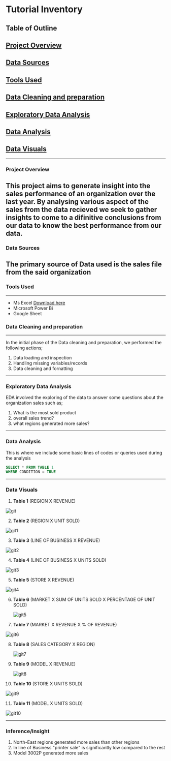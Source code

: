 # Tutorial Inventory

## Table of Outline
## [Project Overview](project-overview)
## [Data Sources](data-sources)
## [Tools Used](tools-used)
## [Data Cleaning and preparation](data-cleaning-and-preparation)
## [Exploratory Data Analysis](exploratory-dat-analysis)
## [Data Analysis](data-analysis)
## [Data Visuals](data-visuals)

---
### Project Overview
This project aims to generate insight into the sales performance of an organization over the last year. By analysing various aspect of the sales from the data recieved 
we seek to gather insights to come to a difinitive conclusions from our data to know the best performance from our data.
---
### Data Sources
The primary source of Data used is the sales file from the said organization
---
### Tools Used
---
- Ms Excel
  [Download here](https://www.microsoft.com)
- Microsoft Power Bi
- Google Sheet

### Data Cleaning and preparation
---
In the initial phase of the Data cleaning and preparation, we performed the following actions;
  1. Data loading and inspection
  2. Handling missing variables/records
  3. Data cleaning and fornatting
---
### Exploratory Data Analysis
EDA involved the exploring of the data to answer some questions about the organization sales such as;
1. What is the most sold product
2. overall sales trend?
3. what regions generated more sales?
---
### Data Analysis
This is where we include some basic lines of codes or queries used during the analysis

~~~ SQL
SELECT * FROM TABLE 1
WHERE CONDITION = TRUE
~~~
---
### Data Visuals

1. **Table 1** (REGION X REVENUE)

  ![git](https://github.com/user-attachments/assets/33c8a483-cb88-474f-9930-511cc0f20dc9)


2. **Table 2** (REGION X UNIT SOLD)

  ![git1](https://github.com/user-attachments/assets/31f9937e-1277-4ac1-bd6d-f3f63238ffb9)


3. **Table 3** (LINE OF BUSINESS X REVENUE)

  ![git2](https://github.com/user-attachments/assets/c193dcf5-1baf-4ade-8182-295c3ea6f651)
  

4. **Table 4** (LINE OF BUSINESS X UNITS SOLD)

  ![git3](https://github.com/user-attachments/assets/4f6e5e85-5d35-435d-a85e-14fa610edb45)


5. **Table 5** (STORE X REVENUE)
  
  ![git4](https://github.com/user-attachments/assets/e911d59b-411b-4cb5-9112-afa9f4c3b1b8)


6. **Table 6** (MARKET X SUM OF UNITS SOLD X PERCENTAGE OF UNIT SOLD)

   ![git5](https://github.com/user-attachments/assets/75e0afa9-b191-4a66-bf5b-644810c76a00)


7. **Table 7** (MARKET X REVENUE X % OF REVENUE)

  ![git6](https://github.com/user-attachments/assets/bca72501-c87d-4197-9161-bfe7e0f77654)
 

8. **Table 8** (SALES CATEGORY X REGION)

   ![git7](https://github.com/user-attachments/assets/4ecfeefd-cca5-4e96-9914-f70ad4294769)


9. **Table 9** (MODEL X REVENUE)

   ![git8](https://github.com/user-attachments/assets/1818c9ad-44a3-44d5-8442-3771b5f9fff8)


10. **Table 10** (STORE X UNITS SOLD)

![git9](https://github.com/user-attachments/assets/91488dd6-b7d3-4249-bdfb-ae009a56fa06)


11. **Table 11** (MODEL X UNITS SOLD)

  ![git10](https://github.com/user-attachments/assets/bd47f02d-d6f8-41a1-8923-9970e69ef18c)

---
### Inference/Insight
  1. North-East regions generated more sales than other regions
  2. In line of Business "printer sale" is significantly low compared to the rest
  3. Model 3002P generated more sales
